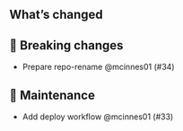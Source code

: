 ## What’s changed

## 🚨 Breaking changes

- Prepare repo-rename @mcinnes01 (#34)

## 🧰 Maintenance

- Add deploy workflow @mcinnes01 (#33)

